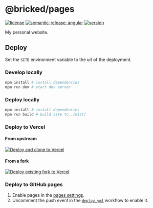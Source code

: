 # @bricked/pages

[![license](https://custom-icon-badges.demolab.com/github/license/brckd/pages?logo=law)](LICENSE.md)
[![semantic-release: angular](https://img.shields.io/badge/semantic--release-angular-e10079?logo=semantic-release)](https://github.com/semantic-release/semantic-release)
[![version](https://img.shields.io/npm/v/@bricked/pages?color=crimson&logo=npm)](https://www.npmjs.com/package/@bricked/pages)

My personal website.

## Deploy

Set the `SITE` environment variable to the url of the deployment.

### Develop locally

```sh
npm install # install dependencies
npm run dev # start dev server
```

### Deploy locally

```sh
npm install # install dependencies
npm run build # build site to ./dist/
```

### Deploy to Vercel

#### From upstream

[![Deploy and clone to Vercel](https://vercel.com/button)](https://vercel.com/import/project?template=https://github.com/brckd/pages)

#### From a fork

[![Deploy existing fork to Vercel](https://vercel.com/button)](https://vercel.com/new/import?s=https://github.com/brckd/pages)

### Deploy to GitHub pages

1. Enable pages in the [pages settings](https://github.com/brckd/pages/settings/pages).
2. Uncomment the push event in the [`deploy.yml`](./.github/workflows/deploy.yml) workflow to enable
   it.
